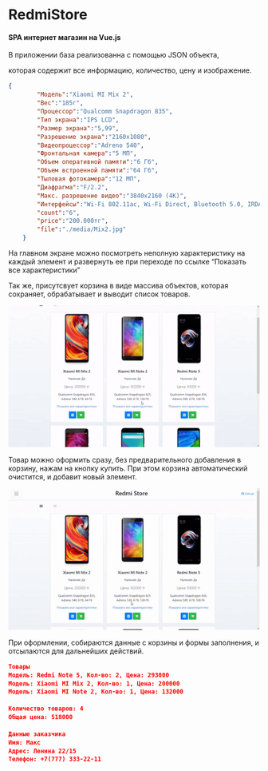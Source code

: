 # RedmiStore

#### **SPA интернет магазин на Vue.js**

В приложении база реализованна с помощью JSON объекта,

которая содержит все информацию, количество, цену и изображение.

```json
{
		"Модель":"Xiaomi MI Mix 2",
		"Вес":"185г",
		"Процессор":"Qualcomm Snapdragon 835",
		"Тип экрана":"IPS LCD",
		"Размер экрана":"5,99",
		"Разрешение экрана":"2160x1080",
		"Видеопроцессор":"Adreno 540",
		"Фронтальная камера":"5 МП",
		"Объем оперативной памяти":"6 Гб",
		"Объем встроенной памяти":"64 Гб",
		"Тыловая фотокамера":"12 МП",
		"Диафрагма":"F/2.2",
		"Макс. разрешение видео":"3840x2160 (4K)",
		"Интерфейсы":"Wi-Fi 802.11ac, Wi-Fi Direct, Bluetooth 5.0, IRDA, USB, NFC",
		"count":"6",
		"price":"200.000тг",
		"file":"./media/Mix2.jpg"
	}
```

На главном экране можно посмотреть неполную характеристику на каждый элемент и развернуть ее при переходе по ссылке “Показать все характеристики”

Так же, присутсвует корзина в виде массива объектов, которая сохраняет, обрабатывает и выводит список товаров.

![shoppingCart example](assets/shoppingCart.gif)

Товар можно оформить сразу, без предварительного добавления в корзину, нажам на кнопку купить. При этом корзина автоматический очистится, и добавит новый элемент.

![BuyNow example](assets/BuyNow.gif)

При оформлении, собираются данные с корзины и формы заполнения, и отсылаются для дальнейших действий.

~~~json
Товары
Модель: Redmi Note 5, Кол-во: 2, Цена: 293000
Модель: Xiaomi MI Mix 2, Кол-во: 1, Цена: 200000
Модель: Xiaomi MI Note 2, Кол-во: 1, Цена: 132000

Количество товаров: 4
Общая цена: 518000

Данные заказчика
Имя: Макс
Адрес: Ленина 22/15
Телефон: +7(777) 333-22-11
~~~



